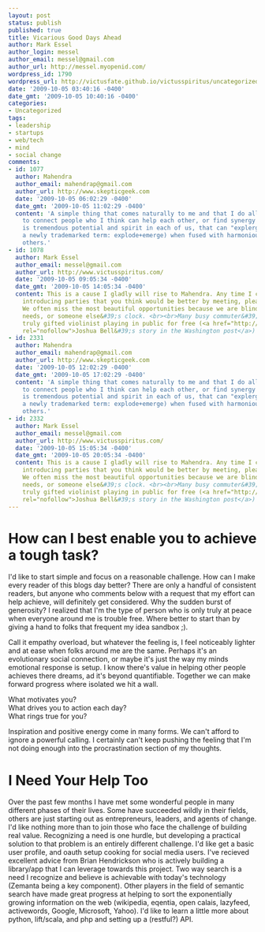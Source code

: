 ```yaml
---
layout: post
status: publish
published: true
title: Vicarious Good Days Ahead
author: Mark Essel
author_login: messel
author_email: messel@gmail.com
author_url: http://messel.myopenid.com/
wordpress_id: 1790
wordpress_url: http://victusfate.github.io/victusspiritus/uncategorized/2009/10/05/vicarious-good-days-ahead/
date: '2009-10-05 03:40:16 -0400'
date_gmt: '2009-10-05 10:40:16 -0400'
categories:
- Uncategorized
tags:
- leadership
- startups
- web/tech
- mind
- social change
comments:
- id: 1077
  author: Mahendra
  author_email: mahendrap@gmail.com
  author_url: http://www.skepticgeek.com
  date: '2009-10-05 06:02:29 -0400'
  date_gmt: '2009-10-05 11:02:29 -0400'
  content: 'A simple thing that comes naturally to me and that I do all the time is
    to connect people who I think can help each other, or find synergy in some way.<br><br>There
    is tremendous potential and spirit in each of us, that can "explerge" (to use
    a newly trademarked term: explode+emerge) when fused with harmonious energy in
    others.'
- id: 1078
  author: Mark Essel
  author_email: messel@gmail.com
  author_url: http://www.victusspiritus.com/
  date: '2009-10-05 09:05:34 -0400'
  date_gmt: '2009-10-05 14:05:34 -0400'
  content: This is a cause I gladly will rise to Mahendra. Any time I can be of service
    introducing parties that you think would be better by meeting, please let me know.
    We often miss the most beautiful opportunities because we are blinded by our own
    needs, or someone else&#39;s clock. <br><br>Many busy commuter&#39;s missed a
    truly gifted violinist playing in public for free (<a href="http://www.washingtonpost.com/wp-dyn/content/article/2007/04/04/AR2007040401721.html"
    rel="nofollow">Joshua Bell&#39;s story in the Washington post</a>)
- id: 2331
  author: Mahendra
  author_email: mahendrap@gmail.com
  author_url: http://www.skepticgeek.com
  date: '2009-10-05 12:02:29 -0400'
  date_gmt: '2009-10-05 17:02:29 -0400'
  content: 'A simple thing that comes naturally to me and that I do all the time is
    to connect people who I think can help each other, or find synergy in some way.<br><br>There
    is tremendous potential and spirit in each of us, that can "explerge" (to use
    a newly trademarked term: explode+emerge) when fused with harmonious energy in
    others.'
- id: 2332
  author: Mark Essel
  author_email: messel@gmail.com
  author_url: http://www.victusspiritus.com/
  date: '2009-10-05 15:05:34 -0400'
  date_gmt: '2009-10-05 20:05:34 -0400'
  content: This is a cause I gladly will rise to Mahendra. Any time I can be of service
    introducing parties that you think would be better by meeting, please let me know.
    We often miss the most beautiful opportunities because we are blinded by our own
    needs, or someone else&#39;s clock. <br><br>Many busy commuter&#39;s missed a
    truly gifted violinist playing in public for free (<a href="http://www.washingtonpost.com/wp-dyn/content/article/2007/04/04/AR2007040401721.html"
    rel="nofollow">Joshua Bell&#39;s story in the Washington post</a>)
---
```

<h1>How can I best enable you to achieve a tough task?</h1>
<p>I'd like to start simple and focus on a reasonable challenge. How can I make every reader of this blogs day better? There are only a handful of consistent readers, but anyone who comments below with a request that my effort can help achieve, will definitely get considered. Why the sudden burst of generosity? I realized that I'm the type of person who is only truly at peace when everyone around me is trouble free. Where better to start than by giving a hand to folks that frequent my idea sandbox ;). </p>
<p>Call it empathy overload, but whatever the feeling is, I feel noticeably lighter and at ease when folks around me are the same. Perhaps it's an evolutionary social connection, or maybe it's just the way my minds emotional response is setup. I know there's value in helping other people achieves there dreams, ad it's beyond quantifiable. Together we can make forward progress where isolated we hit a wall.</p>
<p>What motivates you?<br />
What drives you to action each day?<br />
What rings true for you?</p>
<p>Inspiration and positive energy come in many forms. We can't afford to ignore a powerful calling. I certainly can't keep pushing the feeling that I'm not doing enough into the procrastination section of my thoughts. </p>
<h1>I Need Your Help Too</h1>
<p>Over the past few months I have met some wonderful people in many different phases of their lives. Some have succeeded wildly in their fields, others are just starting out as entrepreneurs, leaders, and agents of change. I'd like nothing more than to join those who face the challenge of building real value. Recognizing a need is one hurdle, but developing a practical solution to that problem is an entirely different challenge. I'd like get a basic user profile, and oauth setup cooking for social media users. I've recieved excellent advice from Brian Hendrickson who is actively building a library/app that I can leverage towards this project. Two way search is a need I recognize and believe is achievable with today's technology (Zemanta being a key component). Other players in the field of semantic search have made great progress at helping to sort the exponentially growing information on the web (wikipedia, eqentia, open calais, lazyfeed, activewords, Google, Microsoft, Yahoo). I'd like to learn a little more about python, lift/scala, and php and setting up a (restful?) API.   </p>
